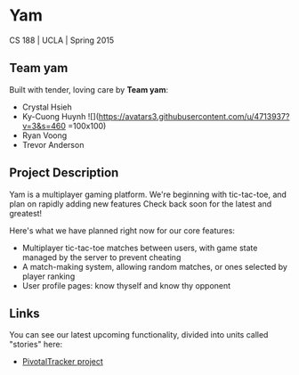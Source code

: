 # Yam

CS 188 | UCLA | Spring 2015

## Team yam

Built with tender, loving care by **Team yam**:
* Crystal Hsieh 
* Ky-Cuong Huynh
![](https://avatars3.githubusercontent.com/u/4713937?v=3&s=460 =100x100)
* Ryan Voong
* Trevor Anderson 


## Project Description 

Yam is a multiplayer gaming platform. We're beginning 
with tic-tac-toe, and plan on rapidly adding new features 
Check back soon for the latest and greatest!

Here's what we have planned right now for our core features: 

* Multiplayer tic-tac-toe matches between users, with 
  game state managed by the server to prevent cheating
* A match-making system, allowing random matches, or ones
  selected by player ranking
* User profile pages: know thyself and know thy opponent


## Links

You can see our latest upcoming functionality, divided into
units called "stories" here:

* [PivotalTracker project](https://www.pivotaltracker.com/projects/1321096)





